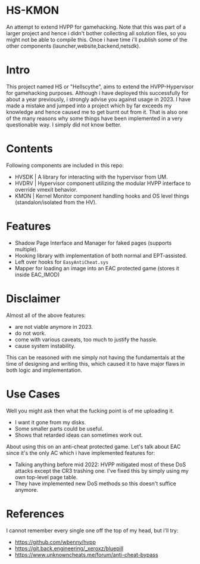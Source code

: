 # HS-KMON
An attempt to extend HVPP for gamehacking. Note that this was part of a larger project and hence i didn't bother collecting all solution files, so you might not be able to compile this. Once i have time i'll publish some of the other components (launcher,website,backend,netsdk).

# Intro
This project named HS or "Hellscythe", aims to extend the HVPP-Hypervisor for gamehacking purposes. Although i have deployed this successfully for about a year previously, i strongly advise you against usage in 2023.
I have made a mistake and jumped into a project which by far exceeds my knowledge and hence caused me to get burnt out from it. That is also one of the many reasons why some things have been implemented in a very questionable way. I simply did not know better.

# Contents
Following components are included in this repo:
  - HVSDK | A library for interacting with the hypervisor from UM.
  - HVDRV | Hypervisor component utilizing the modular HVPP interface to override vmexit behavior.
  - KMON | Kernel Monitor component handling hooks and OS level things (standalon/isolated from the HV).

# Features
  - Shadow Page Interface and Manager for faked pages (supports multiple).
  - Hooking library with implementation of both normal and EPT-assisted.
  - Left over hooks for `EasyAntiCheat.sys`
  - Mapper for loading an image into an EAC protected game (stores it inside EAC_IMOD)

# Disclaimer
Almost all of the above features:
  - are not viable anymore in 2023.
  - do not work.
  - come with various caveats, too much to justify the hassle.
  - cause system instability.

This can be reasoned with me simply not having the fundamentals at the time of designing and writing this, which caused it to have major flaws in both logic and implementation.

# Use Cases
Well you might ask then what the fucking point is of me uploading it.
  - I want it gone from my disks.
  - Some smaller parts could be useful.
  - Shows that retarded ideas can sometimes work out.

About using this on an anti-cheat protected game. Let's talk about EAC since it's the only AC which i have implemented features for:
  - Talking anything before mid 2022: HVPP mitigated most of these DoS attacks except the CR3 trashing one. I've fixed this by simply using my own top-level page table.
  - They have implemented new DoS methods so this doesn't suffice anymore.

# References
I cannot remember every single one off the top of my head, but i'll try:
  - https://github.com/wbenny/hvpp
  - https://git.back.engineering/_xeroxz/bluepill
  - https://www.unknowncheats.me/forum/anti-cheat-bypass
